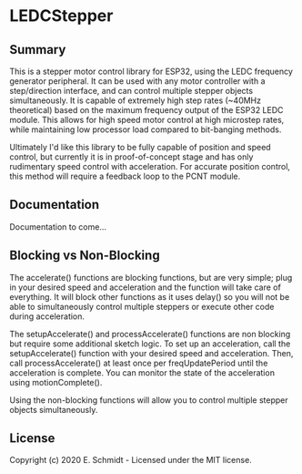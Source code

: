 # LEDCStepper

## Summary

This is a stepper motor control library for ESP32, using the LEDC frequency generator peripheral. It can be used with any motor controller with a step/direction interface, and can control multiple stepper objects simultaneously. It is capable of extremely high step rates (~40MHz theoretical) based on the maximum frequency output of the ESP32 LEDC module. This allows for high speed motor control at high microstep rates, while maintaining low processor load compared to bit-banging methods.

Ultimately I'd like this library to be fully capable of position and speed control, but currently it is in proof-of-concept stage and has only rudimentary speed control with acceleration. For accurate position control, this method will require a feedback loop to the PCNT module.

## Documentation

Documentation to come...

## Blocking vs Non-Blocking

The accelerate() functions are blocking functions, but are very simple; plug in your desired speed and acceleration and the function will take care of everything. It will block other functions as it uses delay() so you will not be able to simultaneously control multiple steppers or execute other code during acceleration.

The setupAccelerate() and processAccelerate() functions are non blocking but require some additional sketch logic. To set up an acceleration, call the setupAccelerate() function with your desired speed and acceleration. Then, call processAccelerate() at least once per freqUpdatePeriod until the acceleration is complete. You can monitor the state of the acceleration using motionComplete().

Using the non-blocking functions will allow you to control multiple stepper objects simultaneously.

## License
Copyright (c) 2020 E. Schmidt - Licensed under the MIT license.
